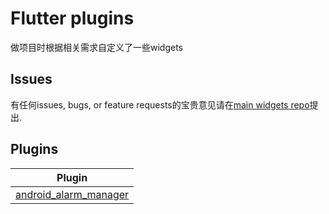 # Flutter plugins

做项目时根据相关需求自定义了一些widgets

## Issues

有任何issues, bugs, or feature requests的宝贵意见请在[main widgets
repo](https://github.com/didengren/flutter-series/issues/new)提出.

## Plugins

| Plugin |
|--------|
| [android_alarm_manager](./packages/android_alarm_manager/) |
